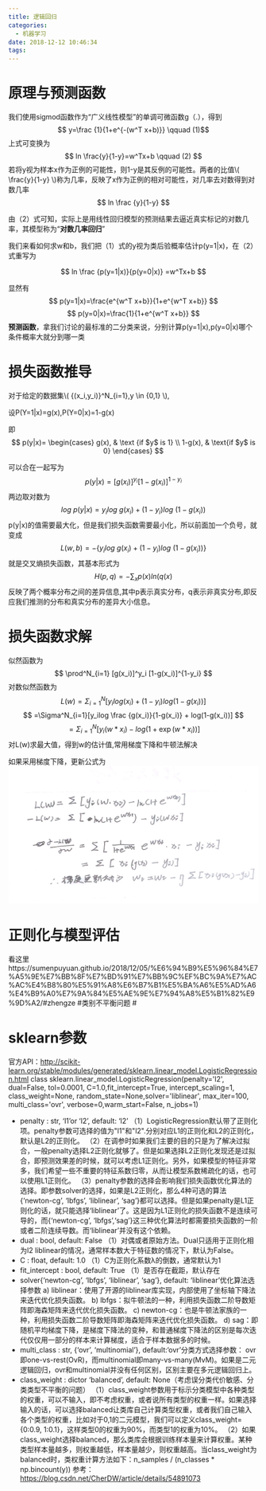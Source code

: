 ```yaml
---
title: 逻辑回归
categories:
  - 机器学习
date: 2018-12-12 10:46:34
tags:
---
```

# 原理与预测函数 #
我们使用sigmod函数作为“广义线性模型”的单调可微函数g（.），得到
$$ y=\frac {1}{1+e^{-(w^T x+b)}} \qquad (1)$$
上式可变换为
$$ ln \frac{y}{1-y}=w^Tx+b \qquad (2) $$
若将y视为样本x作为正例的可能性，则1-y是其反例的可能性。两者的比值\\( \frac{y}{1-y} \\)称为几率，反映了x作为正例的相对可能性，对几率去对数得到对数几率
$$ ln \frac {y}{1-y}    $$ 

由（2）式可知，实际上是用线性回归模型的预测结果去逼近真实标记的对数几率，其模型称为“**对数几率回归**”


我们来看如何求w和b，我们把（1）式的y视为类后验概率估计p(y=1|x)，在（2）式重写为

$$ ln \frac {p(y=1|x)}{p(y=0|x)} =w^Tx+b $$

显然有
$$ p(y=1|x)=\frac{e^{w^T x+b}}{1+e^{w^T x+b}} $$
$$ p(y=0|x)=\frac{1}{1+e^{w^T x+b}} $$
**预测函数**，拿我们讨论的最标准的二分类来说，分别计算p(y=1|x),p(y=0|x)哪个条件概率大就分到哪一类
# 损失函数推导 #

对于给定的数据集\\( {(x\_i,y\_i)}^N\_{i=1},y \in {0,1} \\),

设P(Y=1|x)=g(x),P(Y=0|x)=1-g(x)

即$$ p(y|x)= \begin{cases} 
g(x), & \text {if $y$ is 1} \\
 1-g(x), & \text{if $y$ is 0} 
\end{cases} $$

可以合在一起写为
$$ p(y|x)= [g(x_i)]^{y_i} [1-g(x_i)]^{1-y_i}$$
两边取对数为
$$log\ p(y|x) = y_i log\ g(x_i)+(1-y_i)log\ (1- g(x_i))$$
p(y|x)的值需要最大化，但是我们损失函数需要最小化，所以前面加一个负号，就变成
$$L(w,b)=-\{ y_i log\ g(x_i)+(1-y_i)log\ (1- g(x_i))\}$$
就是交叉熵损失函数，其基本形式为
$$ H(p,q)=-\sum_x p(x)ln(q(x) $$
反映了两个概率分布之间的差异信息,其中p表示真实分布，q表示非真实分布,即反应我们推测的分布和真实分布的差异大小信息。
# 损失函数求解 #

似然函数为
$$ \prod^N_{i=1} [g(x_i)]^y_i [1-g(x_i)]^{1-y_i} $$
对数似然函数为
$$ L(w)=\Sigma ^N_{i=1} [y_ilog(x_i)+(1-y_i)log(1-g(x_i))] $$
$$ =\Sigma^N_{i=1}[y_ilog \frac {g(x_i)}{1-g(x_i)} + log(1-g(x_i))] $$
$$ =\Sigma^N_{i=1}[y_i (w \ast x_i)-log(1+\exp(w \ast x_i))] $$
对L(w)求最大值，得到w的估计值,常用梯度下降和牛顿法解决

如果采用梯度下降，更新公式为
<img src="/images/ML/004.jpg" width=640/>
# 正则化与模型评估 #
看这里https://sumenpuyuan.github.io/2018/12/05/%E6%94%B9%E5%96%84%E7%A5%9E%E7%BB%8F%E7%BD%91%E7%BB%9C%EF%BC%9A%E7%AC%AC%E4%B8%80%E5%91%A8%E6%B7%B1%E5%BA%A6%E5%AD%A6%E4%B9%A0%E7%9A%84%E5%AE%9E%E7%94%A8%E5%B1%82%E9%9D%A2/#zhengze
#类别不平衡问题 #
# sklearn参数 #
官方API：http://scikit-learn.org/stable/modules/generated/sklearn.linear_model.LogisticRegression.html
class sklearn.linear_model.LogisticRegression(penalty='l2', dual=False, tol=0.0001, C=1.0,fit_intercept=True, intercept_scaling=1, class_weight=None, random_state=None,solver='liblinear', max_iter=100, multi_class='ovr', verbose=0,warm_start=False, n_jobs=1)
- penalty : str, ‘l1’or ‘l2’, default: ‘l2’
（1）LogisticRegression默认带了正则化项。penalty参数可选择的值为"l1"和"l2".分别对应L1的正则化和L2的正则化，默认是L2的正则化。
（2）在调参时如果我们主要的目的只是为了解决过拟合，一般penalty选择L2正则化就够了。但是如果选择L2正则化发现还是过拟合，即预测效果差的时候，就可以考虑L1正则化。另外，如果模型的特征非常多，我们希望一些不重要的特征系数归零，从而让模型系数稀疏化的话，也可以使用L1正则化。
（3）penalty参数的选择会影响我们损失函数优化算法的选择。即参数solver的选择，如果是L2正则化，那么4种可选的算法{‘newton-cg’, ‘lbfgs’, ‘liblinear’, ‘sag’}都可以选择。但是如果penalty是L1正则化的话，就只能选择‘liblinear’了。这是因为L1正则化的损失函数不是连续可导的，而{‘newton-cg’, ‘lbfgs’,‘sag’}这三种优化算法时都需要损失函数的一阶或者二阶连续导数。而‘liblinear’并没有这个依赖。
- dual : bool, default: False
（1）对偶或者原始方法。Dual只适用于正则化相为l2 liblinear的情况，通常样本数大于特征数的情况下，默认为False。
- C : float, default: 1.0
（1）C为正则化系数λ的倒数，通常默认为1
- fit_intercept : bool, default: True
（1）是否存在截距，默认存在
- solver{‘newton-cg’, ‘lbfgs’, ‘liblinear’, ‘sag’}, default: ‘liblinear’优化算法选择参数
a) liblinear：使用了开源的liblinear库实现，内部使用了坐标轴下降法来迭代优化损失函数。
b) lbfgs：拟牛顿法的一种，利用损失函数二阶导数矩阵即海森矩阵来迭代优化损失函数。
c) newton-cg：也是牛顿法家族的一种，利用损失函数二阶导数矩阵即海森矩阵来迭代优化损失函数。
d) sag：即随机平均梯度下降，是梯度下降法的变种，和普通梯度下降法的区别是每次迭代仅仅用一部分的样本来计算梯度，适合于样本数据多的时候。
- multi_class : str, {‘ovr’, ‘multinomial’}, default:‘ovr’分类方式选择参数：
ovr即one-vs-rest(OvR)，而multinomial即many-vs-many(MvM)。如果是二元逻辑回归，ovr和multinomial并没有任何区别，区别主要在多元逻辑回归上。
- class_weight : dictor ‘balanced’, default: None（考虑误分类代价敏感、分类类型不平衡的问题）
（1）class_weight参数用于标示分类模型中各种类型的权重，可以不输入，即不考虑权重，或者说所有类型的权重一样。如果选择输入的话，可以选择balanced让类库自己计算类型权重，或者我们自己输入各个类型的权重，比如对于0,1的二元模型，我们可以定义class_weight={0:0.9, 1:0.1}，这样类型0的权重为90%，而类型1的权重为10%。
（2）如果class_weight选择balanced，那么类库会根据训练样本量来计算权重。某种类型样本量越多，则权重越低，样本量越少，则权重越高。当class_weight为balanced时，类权重计算方法如下：n_samples / (n_classes * np.bincount(y))
参考：https://blog.csdn.net/CherDW/article/details/54891073
